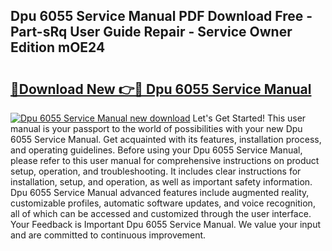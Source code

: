 ## Dpu 6055 Service Manual PDF Download Free - Part-sRq User Guide Repair - Service Owner Edition mOE24

# <h2><a href="http://bc55975.oget.top/?id=Dpu+6055+Service+Manual">🔗Download New 👉🔴 Dpu 6055 Service Manual</a></h2>

[![Dpu 6055 Service Manual new download](https://i.imgur.com/5g1atiW.png)](http://bc55975.oget.top/?id=Dpu+6055+Service+Manual)
Let's Get Started! This user manual is your passport to the world of possibilities with your new Dpu 6055 Service Manual. Get acquainted with its features, installation process, and operating guidelines. Before using your Dpu 6055 Service Manual, please refer to this user manual for comprehensive instructions on product setup, operation, and troubleshooting. It includes clear instructions for installation, setup, and operation, as well as important safety information. Dpu 6055 Service Manual advanced features include augmented reality, customizable profiles, automatic software updates, and voice recognition, all of which can be accessed and customized through the user interface. Your Feedback is Important Dpu 6055 Service Manual. We value your input and are committed to continuous improvement.
